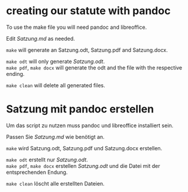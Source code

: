 # creating our statute with pandoc

To use the make file you will need pandoc and libreoffice.

Edit *Satzung.md* as needed.

`make` will generate an Satzung.odt, Satzung.pdf and Satzung.docx.

`make odt` will only generate *Satzung.odt*.  
`make pdf`, `make docx` will generate the odt and the file with the respective
ending.

`make clean` will delete all generated files.

# Satzung mit pandoc erstellen 

Um das script zu nutzen muss pandoc und libreoffice installiert sein.

Passen Sie *Satzung.md* wie benötigt an.

`make` wird Satzung.odt, Satzung.pdf und Satzung.docx erstellen.

`make odt` erstellt nur *Satzung.odt*.  
`make pdf`, `make docx` erstellen *Satzung.odt* und die Datei mit der
entsprechenden Endung.

`make clean` löscht alle erstellten Dateien.
